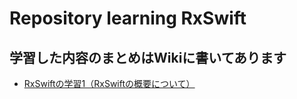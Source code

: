 # Repository learning RxSwift

## 学習した内容のまとめはWikiに書いてあります
- [RxSwiftの学習1（RxSwiftの概要について）](https://github.com/tomu28/Learning_RxSwift/wiki/RxSwift%E3%81%AE%E6%A6%82%E8%A6%81%E3%81%AB%E3%81%A4%E3%81%84%E3%81%A6)
